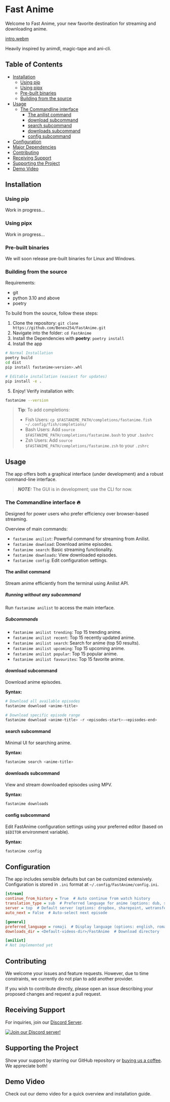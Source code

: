 # Fast Anime

Welcome to Fast Anime, your new favorite destination for streaming and downloading anime.

[intro.webm](https://github.com/user-attachments/assets/036af7fc-83ff-4f9b-bda6-0c913f7d0f38)


Heavily inspired by animdl, magic-tape and ani-cli.

## Table of Contents

- [Installation](#installation)
  - [Using pip](#using-pip)
  - [Using pipx](#using-pipx)
  - [Pre-built binaries](#pre-built-binaries)
  - [Building from the source](#building-from-the-source)
- [Usage](#usage)
  - [The Commandline interface](#the-commandline-interface-fire)
    - [The anilist command](#the-anilist-command)
    - [download subcommand](#download-subcommand)
    - [search subcommand](#search-subcommand)
    - [downloads subcommand](#downloads-subcommand)
    - [config subcommand](#config-subcommand)
- [Configuration](#configuration)
- [Major Dependencies](#major-dependencies)
- [Contributing](#contributing)
- [Receiving Support](#receiving-support)
- [Supporting the Project](#supporting-the-project)
- [Demo Video](#demo-video)

## Installation

### Using pip

Work in progress...

### Using pipx

Work in progress...

### Pre-built binaries

We will soon release pre-built binaries for Linux and Windows.

### Building from the source

Requirements:

- git
- python 3.10 and above
- poetry

To build from the source, follow these steps:

1. Clone the repository: `git clone https://github.com/Benex254/FastAnime.git`
2. Navigate into the folder: `cd FastAnime`
3. Install the Dependencies with **poetry**: `poetry install`
4. Install the app

```bash
# Normal Installation
poetry build
cd dist
pip install fastanime<version>.whl

# Editable installation (easiest for updates)
pip install -e .
```

5. Enjoy! Verify installation with:

```bash
fastanime --version
```

> **Tip**: To add completions:
>
> - Fish Users: `cp $FASTANIME_PATH/completions/fastanime.fish ~/.config/fish/completions/`
> - Bash Users: Add `source $FASTANIME_PATH/completions/fastanime.bash` to your `.bashrc`
> - Zsh Users: Add `source $FASTANIME_PATH/completions/fastanime.zsh` to your `.zshrc`

## Usage

The app offers both a graphical interface (under development) and a robust command-line interface.

> **_NOTE:_** The GUI is in development; use the CLI for now.

### The Commandline interface :fire:

Designed for power users who prefer efficiency over browser-based streaming.

Overview of main commands:

- `fastanime anilist`: Powerful command for streaming from Anilist.
- `fastanime download`: Download anime episodes.
- `fastanime search`: Basic streaming functionality.
- `fastanime downloads`: View downloaded episodes.
- `fastanime config`: Edit configuration settings.

#### The anilist command

Stream anime efficiently from the terminal using Anilist API.

##### Running without any subcommand

Run `fastanime anilist` to access the main interface.

##### Subcommands

- `fastanime anilist trending`: Top 15 trending anime.
- `fastanime anilist recent`: Top 15 recently updated anime.
- `fastanime anilist search`: Search for anime (top 50 results).
- `fastanime anilist upcoming`: Top 15 upcoming anime.
- `fastanime anilist popular`: Top 15 popular anime.
- `fastanime anilist favourites`: Top 15 favorite anime.

#### download subcommand

Download anime episodes.

**Syntax:**

```bash
# Download all available episodes
fastanime download <anime-title>

# Download specific episode range
fastanime download <anime-title> -r <episodes-start>-<episodes-end>
```

#### search subcommand

Minimal UI for searching anime.

**Syntax:**

```bash
fastanime search <anime-title>
```

#### downloads subcommand

View and stream downloaded episodes using MPV.

**Syntax:**

```bash
fastanime downloads
```

#### config subcommand

Edit FastAnime configuration settings using your preferred editor (based on `$EDITOR` environment variable).

**Syntax:**

```bash
fastanime config
```

## Configuration

The app includes sensible defaults but can be customized extensively. Configuration is stored in `.ini` format at `~/.config/FastAnime/config.ini`.

```ini
[stream]
continue_from_history = True  # Auto continue from watch history
translation_type = sub  # Preferred language for anime (options: dub, sub)
server = top  # Default server (options: dropbox, sharepoint, wetransfer.gogoanime, top)
auto_next = False  # Auto-select next episode

[general]
preferred_language = romaji  # Display language (options: english, romaji)
downloads_dir = <Default-videos-dir>/FastAnime  # Download directory

[anilist]
# Not implemented yet
```

## Contributing

We welcome your issues and feature requests. However, due to time constraints, we currently do not plan to add another provider.

If you wish to contribute directly, please open an issue describing your proposed changes and request a pull request.

## Receiving Support

For inquiries, join our [Discord Server](https://discord.gg/4NUTj5Pt).

[![Join our Discord server!](https://invidget.switchblade.xyz/4NUTj5Pt)](http://discord.gg/4NUTj5Pt)

## Supporting the Project

Show your support by starring our GitHub repository or [buying us a coffee](https://ko-fi.com/benex254). We appreciate both!

## Demo Video

Check out our demo video for a quick overview and installation guide.
